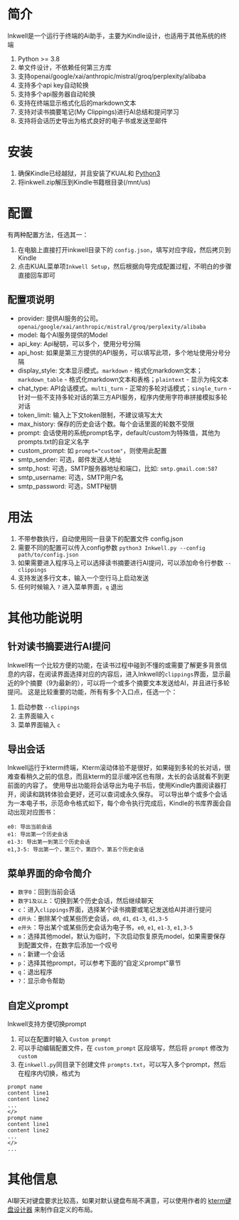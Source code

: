 # 简介
Inkwell是一个运行于终端的Ai助手，主要为Kindle设计，也适用于其他系统的终端
1. Python >= 3.8
2. 单文件设计，不依赖任何第三方库
3. 支持openai/google/xai/anthropic/mistral/groq/perplexity/alibaba
4. 支持多个api key自动轮换
5. 支持多个api服务器自动轮换
6. 支持在终端显示格式化后的markdown文本
7. 支持对读书摘要笔记(My Clippings)进行AI总结和提问学习
8. 支持将会话历史导出为格式良好的电子书或发送至邮件


# 安装
1. 确保Kindle已经越狱，并且安装了KUAL和 [Python3](https://www.mobileread.com/forums/showthread.php?t=225030)
2. 将inkwell.zip解压到Kindle书籍根目录(/mnt/us)


# 配置
有两种配置方法，任选其一：
1. 在电脑上直接打开inkwell目录下的 `config.json`，填写对应字段，然后拷贝到Kindle
2. 点击KUAL菜单项`Inkwell Setup`，然后根据向导完成配置过程，不明白的步骤直接回车即可

## 配置项说明
* provider: 提供AI服务的公司。`openai/google/xai/anthropic/mistral/groq/perplexity/alibaba`
* model: 每个AI服务提供的Model
* api_key: Api秘钥，可以多个，使用分号分隔
* api_host: 如果是第三方提供的API服务，可以填写此项，多个地址使用分号分隔
* display_style: 文本显示模式。`markdown` - 格式化markdown文本；`markdown_table` - 格式化markdown文本和表格；`plaintext` - 显示为纯文本
* chat_type: API会话模式。`multi_turn` - 正常的多轮对话模式；`single_turn` - 针对一些不支持多轮对话的第三方API服务，程序内使用字符串拼接模拟多轮对话
* token_limit: 输入上下文token限制，不建议填写太大
* max_history: 保存的历史会话个数。每个会话里面的轮数不受限
* prompt: 会话使用的系统prompt名字，default/custom为特殊值，其他为prompts.txt的自定义名字
* custom_prompt: 如 `prompt="custom"`，则使用此配置
* smtp_sender: 可选，邮件发送人地址
* smtp_host: 可选，SMTP服务器地址和端口，比如: `smtp.gmail.com:587`
* smtp_username: 可选，SMTP用户名
* smtp_password: 可选，SMTP秘钥


# 用法
1. 不带参数执行，自动使用同一目录下的配置文件 config.json
2. 需要不同的配置可以传入config参数 `python3 Inkwell.py --config path/to/config.json`
3. 如果需要进入程序马上可以选择读书摘要进行AI提问，可以添加命令行参数 `--clippings`
4. 支持发送多行文本，输入一个空行马上启动发送
5. 任何时候输入 `?` 进入菜单界面，`q` 退出


# 其他功能说明
## 针对读书摘要进行AI提问
Inkwell有一个比较方便的功能，在读书过程中碰到不懂的或需要了解更多背景信息的内容，在阅读界面选择对应的内容后，进入Inkwell的`clippings`界面，显示最近的9个摘要（9为最新的），可以将一个或多个摘要文本发送给AI，并且进行多轮提问。
这是比较重要的功能，所有有多个入口点，任选一个：
1. 启动参数 `--clippings`
2. 主界面输入 `c`
3. 菜单界面输入 `c`


## 导出会话
Inkwell运行于kterm终端，Kterm滚动体验不是很好，如果碰到多轮的长对话，很难查看稍久之前的信息，而且kterm的显示缓冲区也有限，太长的会话就看不到更前面的内容了。
使用导出功能将会话导出为电子书后，使用Kindle内置阅读器打开，阅读和跳转体验会更好，还可以查词或永久保存。
可以导出单个或多个会话为一本电子书，示范命令格式如下，每个命令执行完成后，Kindle的书库界面会自动出现对应图书：
```
e0: 导出当前会话
e1: 导出第一个历史会话
e1-3: 导出第一到第三个历史会话
e1,3-5: 导出第一个，第三个，第四个，第五个历史会话
```


## 菜单界面的命令简介
* `数字0`：回到当前会话
* `数字1及以上`：切换到某个历史会话，然后继续聊天
* `c`：进入`clippings`界面，选择某个读书摘要或笔记发送给AI并进行提问
* `d开头`：删除某个或某些历史会话，`d0`, `d1`, `d1-3`, `d1,3-5`
* `e开头`：导出某个或某些历史会话为电子书，`e0`, `e1`, `e1-3`, `e1,3-5`
* `m`：选择其他model，默认为临时，下次启动恢复原先model，如果需要保存到配置文件，在数字后添加一个叹号
* `n`：新建一个会话
* `p`：选择其他prompt，可以参考下面的“自定义prompt”章节
* `q`：退出程序
* `?`：显示命令帮助


## 自定义prompt
Inkwell支持方便切换prompt
1. 可以在配置时输入 `Custom prompt`
2. 可以手动编辑配置文件，在 `custom_prompt` 区段填写，然后将 `prompt` 修改为 `custom`
3. 在`inkwell.py`同目录下创建文件 `prompts.txt`，可以写入多个prompt，然后在程序内切换，格式为
```
prompt name
content line1
content line2
...
</>
prompt name
content line1
content line2
...
</>
...
```


# 其他信息
AI聊天对键盘要求比较高，如果对默认键盘布局不满意，可以使用作者的 [kterm键盘设计器](https://github.com/cdhigh/kterm_kb_layouter) 来制作自定义的布局。


